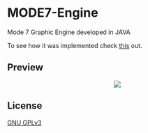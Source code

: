 # MODE7-Engine
Mode 7 Graphic Engine developed in JAVA

To see how it was implemented check [this](https://github.com/indirivacua/MODE7-Engine/blob/master/Documentation/Mode7Documentation.pdf) out.

## Preview
<p align="center">
  <img src="https://github.com/indirivacua/MODE7-Engine/blob/master/Documentation/Mode7Preview.gif">
</p>

## License
[GNU GPLv3](https://choosealicense.com/licenses/gpl-3.0/)
